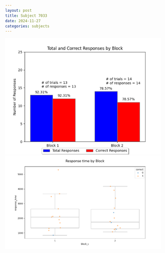 ```yaml
---
layout: post
title: Subject 7033
date: 2024-11-27
categories: subjects
---
```


![](data/7033/run-14/7033_ATS_responses.png)
![](data/7033/run-14/7033_ATS_rt.png)
